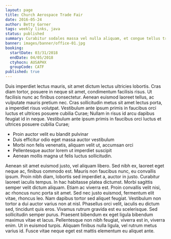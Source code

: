 ```yaml
---
layout: page
title: Church Aerospace Trade Fair
date: 2016-05-24
author: Betty Garner
tags: weekly links, java
status: published
summary: Curabitur sodales massa vel nulla aliquam, et congue tellus tristique.
banner: images/banner/office-01.jpg
booking:
  startDate: 03/31/2018
  endDate: 04/05/2018
  ctyhocn: AUSAPHX
  groupCode: CATF
published: true
---
```

Duis imperdiet lectus mauris, sit amet dictum lectus ultricies lobortis. Cras diam tortor, posuere in neque sit amet, condimentum facilisis risus. Ut facilisis nunc ac finibus consectetur. Aenean euismod laoreet tellus, ac vulputate mauris pretium nec. Cras sollicitudin metus sit amet lectus porta, a imperdiet risus volutpat. Vestibulum ante ipsum primis in faucibus orci luctus et ultrices posuere cubilia Curae; Nullam in risus id arcu dapibus feugiat id in neque. Vestibulum ante ipsum primis in faucibus orci luctus et ultrices posuere cubilia Curae;

* Proin auctor velit eu blandit pulvinar
* Duis efficitur odio eget massa auctor vestibulum
* Morbi non felis venenatis, aliquam velit ut, accumsan orci
* Pellentesque auctor lorem ut imperdiet suscipit
* Aenean mollis magna ut felis luctus sollicitudin.

Aenean sit amet euismod justo, vel aliquam libero. Sed nibh ex, laoreet eget neque ac, finibus commodo est. Mauris non faucibus nunc, eu convallis ipsum. Proin nibh diam, lobortis sed imperdiet a, auctor in justo. Curabitur laoreet iaculis tempus. In hac habitasse platea dictumst. Morbi sagittis semper velit dictum aliquam. Etiam ac viverra est. Proin convallis velit nisi, ac rhoncus nunc porta sit amet. Sed nec justo euismod, fermentum elit vitae, rhoncus leo. Nam dapibus tortor sed aliquet feugiat. Vestibulum non tortor a dui auctor varius non at nisl.
Phasellus orci velit, iaculis eu dictum sed, tincidunt quis eros. Vivamus rutrum gravida est eu scelerisque. Sed sollicitudin semper purus. Praesent bibendum ex eget ligula bibendum maximus vitae et lacus. Pellentesque non nibh feugiat, viverra est in, viverra enim. Ut in euismod turpis. Aliquam finibus nulla ligula, vel rutrum metus varius id. Fusce vitae neque eget est mattis elementum eu aliquet ante.
